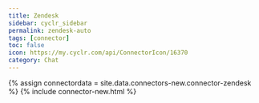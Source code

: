 ```yaml
---
title: Zendesk
sidebar: cyclr_sidebar
permalink: zendesk-auto
tags: [connector]
toc: false
icon: https://my.cyclr.com/api/ConnectorIcon/16370
category: Chat
---
```

{% assign connectordata = site.data.connectors-new.connector-zendesk %}
{% include connector-new.html %}	
